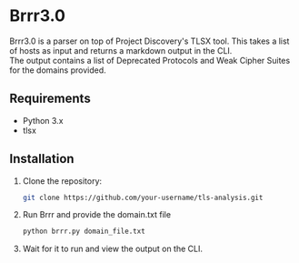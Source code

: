 # Brrr3.0

Brrr3.0 is a parser on top of Project Discovery's TLSX tool. This takes a list of hosts as input and returns a markdown output in the CLI. <br>
The output contains a list of Deprecated Protocols and Weak Cipher Suites for the domains provided. 

## Requirements

- Python 3.x
- tlsx 

## Installation

1. Clone the repository:

   ```bash
   git clone https://github.com/your-username/tls-analysis.git
   ```

2. Run Brrr and provide the domain.txt file
   
   ```bash
   python brrr.py domain_file.txt
   ```

3. Wait for it to run and view the output on the CLI.

